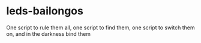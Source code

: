 # leds-bailongos
One script to rule them all, one script to find them, one script to switch them on, and in the darkness bind them
